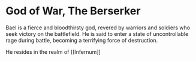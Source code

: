 # God of War, The Berserker 
Bael is a fierce and bloodthirsty god, revered by warriors and soldiers who seek victory on the battlefield. He is said to enter a state of uncontrollable rage during battle, becoming a terrifying force of destruction.

He resides in the realm of [[Infernum]]